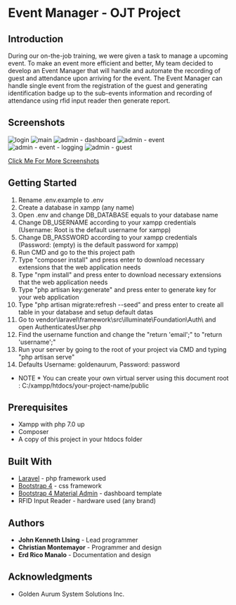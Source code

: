 # Event Manager - OJT Project

## Introduction
During our on-the-job training, we were given a task to manage a upcoming event. To make an event more efficient and better, My team decided to develop an Event Manager that will handle and automate the recording of guest and attendance upon arriving for the event. The Event Manager can handle single event
from the registration of the guest and generating identification badge up to the sub-events information and recording of attendance using rfid input reader then generate report.

## Screenshots
![login](https://user-images.githubusercontent.com/32229808/38839639-3e846278-420e-11e8-874d-f0e5b67ad7fc.png)
![main](https://user-images.githubusercontent.com/32229808/38839680-6e092dee-420e-11e8-8a94-7cf681a181a2.png)
![admin - dashboard](https://user-images.githubusercontent.com/32229808/38839728-a1f118e2-420e-11e8-95fa-53b1d24389fc.png)
![admin - event](https://user-images.githubusercontent.com/32229808/38839748-bf2618b8-420e-11e8-8156-ad39ec17cf15.png)
![admin - event - logging](https://user-images.githubusercontent.com/32229808/38839772-d8876244-420e-11e8-8a51-7b895a26844a.png)
![admin - guest](https://user-images.githubusercontent.com/32229808/38839829-164881e4-420f-11e8-8a2b-583af5830080.png)

[Click Me For More Screenshots](https://photos.app.goo.gl/zWJBbRYMelL3B1n53)

## Getting Started
1) Rename .env.example to .env
2) Create a database in xampp (any name)
3) Open .env and change DB_DATABASE equals to your database name
4) Change DB_USERNAME according to your xampp credentials (Username: Root is the default username for xampp)
5) Change DB_PASSWORD according to your xampp credentials (Password: (empty) is the default password for xampp)
6) Run CMD and go to the this project path
7) Type "composer install" and press enter to download necessary extensions that the web application needs
8) Type "npm install" and press enter to download necessary extensions that the web application needs
9) Type "php artisan key:generate" and press enter to generate key for your web application
10) Type "php artisan migrate:refresh --seed" and press enter to create all table in your database and setup default datas
11) Go to vendor\laravel\framework\src\illuminate\Foundation\Auth\ and open AuthenticatesUser.php
12) Find the username function and change the "return 'email';" to "return 'username';"
13) Run your server by going to the root of your project via CMD and typing "php artisan serve"
14) Defaults Username: goldenaurum, Password: password

* NOTE *
You can create your own virtual server using this document root : C:/xampp/htdocs/your-project-name/public

## Prerequisites
* Xampp with php 7.0 up
* Composer
* A copy of this project in your htdocs folder

## Built With
* [Laravel](https://github.com/laravel/laravel) - php framework used
* [Bootstrap 4](https://github.com/twbs/bootstrap/tree/v4-dev) - css framework
* [Bootstrap 4 Material Admin](https://bootstrapious.com/p/admin-template) - dashboard template 
* RFID Input Reader - hardware used (any brand)

## Authors
* **John Kenneth LIsing** - Lead programmer
* **Christian Montemayor** - Programmer and design
* **Erd Rico Manalo** - Documentation and design

## Acknowledgments
* Golden Aurum System Solutions Inc.


